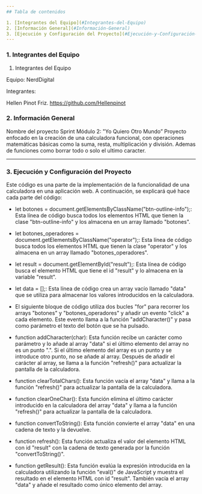```yaml
---
## Tabla de contenidos

1. [Integrantes del Equipo](#Integrantes-del-Equipo)
2. [Información General](#Información-General)
3. [Ejecución y Configuración del Proyecto](#Ejecución-y-Configuración-del-Proyecto)
---
```


### 1. Integrantes del Equipo <a name="Integrantes-del-Equipo"></a>

1.  Integrantes del Equipo

Equipo: NerdDigital

Integrantes:

Hellen Pinot Friz. https://github.com/Hellenpinot

### 2. Información General <a name="Información-General"></a>

Nombre del proyecto
Sprint Módulo 2: "Yo Quiero Otro Mundo”
Proyecto enfocado en la creación de una calculadora funcional, con operaciones matemáticas básicas como la suma, resta, multiplicación y división.
Ademas de funciones como borrar todo o solo el ultimo caracter.

---

### 3. Ejecución y Configuración del Proyecto <a name="Ejecución-y-Configuración-del-Proyecto"></a>

Este código es una parte de la implementación de la funcionalidad de una calculadora en una aplicación web. A continuación, se explicará qué hace cada parte del código:

- let botones = document.getElementsByClassName("btn-outline-info");: Esta línea de código busca todos los elementos HTML que tienen la clase "btn-outline-info" y los almacena en un array llamado "botones".

- let botones_operadores = document.getElementsByClassName("operator");: Esta línea de código busca todos los elementos HTML que tienen la clase "operator" y los almacena en un array llamado "botones_operadores".

- let result = document.getElementById("result");: Esta línea de código busca el elemento HTML que tiene el id "result" y lo almacena en la variable "result".

- let data = [];: Esta línea de código crea un array vacío llamado "data" que se utiliza para almacenar los valores introducidos en la calculadora.

- El siguiente bloque de código utiliza dos bucles "for" para recorrer los arrays "botones" y "botones_operadores" y añadir un evento "click" a cada elemento. Este evento llama a la función "addCharacter()" y pasa como parámetro el texto del botón que se ha pulsado.

- function addCharacter(char): Esta función recibe un carácter como parámetro y lo añade al array "data" si el último elemento del array no es un punto ".". Si el último elemento del array es un punto y se introduce otro punto, no se añade al array. Después de añadir el carácter al array, se llama a la función "refresh()" para actualizar la pantalla de la calculadora.

- function clearTotalChars(): Esta función vacía el array "data" y llama a la función "refresh()" para actualizar la pantalla de la calculadora.

- function clearOneChar(): Esta función elimina el último carácter introducido en la calculadora del array "data" y llama a la función "refresh()" para actualizar la pantalla de la calculadora.

- function convertToString(): Esta función convierte el array "data" en una cadena de texto y la devuelve.

- function refresh(): Esta función actualiza el valor del elemento HTML con id "result" con la cadena de texto generada por la función "convertToString()".

- function getResult(): Esta función evalúa la expresión introducida en la calculadora utilizando la función "eval()" de JavaScript y muestra el resultado en el elemento HTML con id "result". También vacía el array "data" y añade el resultado como único elemento del array.
